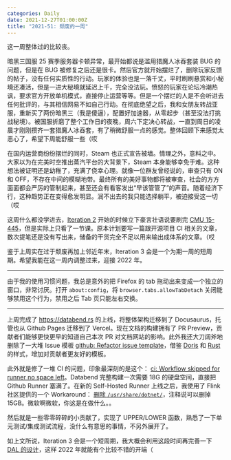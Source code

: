 ```yaml
---
categories: Daily
date: 2021-12-27T01:00:00Z
title: "2021-51: 颓废的一周"
---
```


这一周整体过的比较丧。

暗黑三国服 25 赛季服务器卡顿异常，最开始都说是滥用猎魔人冰吞套装 BUG 的问题，但是在 BUG 被修复之后还是很卡。然后官方就开始摆烂了，删除玩家反馈的帖子，没有任何实质性的行动。玩家的体验也是一落千丈，平时刷刷悬赏和小秘境还凑活，但是一进大秘境就延迟上千，完全没法玩。愤怒的玩家在论坛冷潮热讽，要求官方开放单机模式，直接停止运营等等。但是一个摆烂的人是不会听进去任何批评的，与其相信网易不如自己行动。在彻底绝望之后，我和女朋友转战亚服，重新买了两份暗黑三（我是傻逼），配置好加速器，从零起步（甚至没法打挑战秘境）。被国服折磨了整个工作日的夜晚，周六下定决心转战，一直到周日的凌晨才刚刚攒齐一套猎魔人冰吞套，有了稍微舒服一点的感觉。整体回顾下来感觉太恶心了，希望下周能舒服一些（哎

在国内运营商纷纷摆烂的同时，Steam 也正式宣告被墙。情理之外，意料之中。大家以为在完美时空推出蒸汽平台的大背景下，Steam 本身能够幸免于难。这种想法被证明还是幼稚了，充满了侥幸心理。就像一位群友曾经说的，审查只有 ON 和 OFF，不存在中间的模糊地带。最终所有的美好事物都将被审查，社会的方方面面都会严厉的管制起来，甚至还会有看客发出“早该管管了”的声音。随着经济下行，这种趋势正在变得愈发明显。润不出去的我只能选择躺平，被迫接受这一切（哎

这周什么都没学进去，[Iteration 2](https://github.com/users/Xuanwo/projects/2/views/1?filterQuery=iteration%3A%22Iteration+2%22) 开始的时候立下豪言壮语说要刷完 [CMU 15-445](https://15445.courses.cs.cmu.edu/fall2021/)，但是实际上只看了一节课。原本计划要写一篇跟开源项目 CI 相关的文章，数次提笔还是没有写出来，储备的干货完全不足以用来输出成体系的文章。（哎

鉴于上周实在过于颓废再加上邻近年末，Iteration 3 会是一个为期一周的短周期。希望我能在这一周内调整过来，迎接 2022 年。

---

由于我的使用习惯问题，我总是意外的把 Firefox 的 tab 拖动出来变成一个独立的窗口，非常讨厌。打开 `about:config`，将 `browser.tabs.allowTabDetach` 关闭能够禁用这个行为，禁用之后 Tab 页只能左右交换。

---

上周完成了 https://databend.rs 的上线，将整体架构迁移到了 Docusaurus，托管也从 Github Pages 迁移到了 Vercel。现在文档的构建拥有了 PR Preview，贡献者们能够更快更早的知道自己本次 PR 对文档网站的影响。此外我还大刀阔斧地删除了一大堆 Issue 模板 [github: Refactor issue template](https://github.com/datafuselabs/databend/pull/3610)，借鉴 [Doris](https://github.com/apache/incubator-doris) 和 [Rust](https://github.com/rust-lang/rust) 的样式，增加对贡献者更友好的模板。

此外就是修了一堆 CI 的问题，印象最深刻的是这个： [ci: Workflow skipped for runner no space left](https://github.com/datafuselabs/databend/issues/3562)。Databend 完整构建一次需要 18G 的硬盘空间，直接把 Github Runner 塞满了。在新的 Self-Hosted Runner 上线之后，我使用了 Flink 社区提供的一个 Workaround： [删除 `/usr/share/dotnet/`](https://github.com/apache/flink/blob/02d30ace69dc18555a5085eccf70ee884e73a16e/tools/azure-pipelines/free_disk_space.sh)，注释说可以删掉 15GB。微软啊微软，你这是在做什么。。

然后就是一些零零碎碎的小贡献了，实现了 UPPER/LOWER 函数，熟悉了一下单元测试/集成测试流程，没什么有意思的事情，不另外展开了。

如上文所说，Iteration 3 会是一个短周期，我大概会利用这段时间再完善一下 [DAL 的设计](https://github.com/datafuselabs/databend/issues/3436)，这样 2022 年就能有个比较不错的开端（
